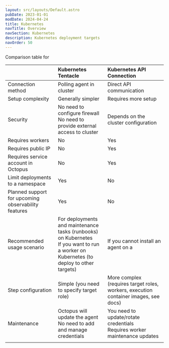 ```yaml
---
layout: src/layouts/Default.astro
pubDate: 2023-01-01
modDate: 2024-04-24
title: Kubernetes
navTitle: Overview
navSection: Kubernetes
description: Kubernetes deployment targets
navOrder: 50
---
```


Comparison table for 

|                                                                         | Kubernetes Tentacle                                             | Kubernetes API Connection                                                           |
| :---------------------------------------------------------------------- | :-------------------------------------------------------------- | :---------------------------------------------------------------------------------- |
| Connection method                                                       | Polling agent in cluster                                        | Direct API communication                                                            |
| Setup complexity                                                        | Generally simpler                                               | Requires more setup                                                                 |
| Security                                                                | No need to configure firewall<br />No need to provide external access to cluster                            |     Depends on the cluster configuration                                                                                 |
| Requires workers                                                        | No                                                              | Yes                                                                                 |
| Requires public IP                                                      | No                                                              | Yes                                                                                 |
| Requires service account in Octopus                                     | No                                                              | Yes                                                                                 |
| Limit deployments to a namespace                                        | Yes                                                             | No                                                                                  |
| Planned support for upcoming observability  features                    | Yes                                                             | No                                                                                  |
| Recommended usage scenario                                              | For deployments and maintenance tasks (runbooks) on Kubernetes <br />If you want to run a worker on Kubernetes (to deploy to other targets) | If you cannot install an agent on a  | If you cannot install an agent on a cluster                                                                                    |
| Step configuration                                                      | Simple (you need to specify target role)                        | More complex (requires target roles, workers, execution container images, see docs) |
| Maintenance                                                             | Octopus will update the agent<br />No need to add and manage credentials                                 |                         You need to update/rotate credentials<br />Requires worker maintenance updates                                                    |
|                                  |                           |                                                                                     |